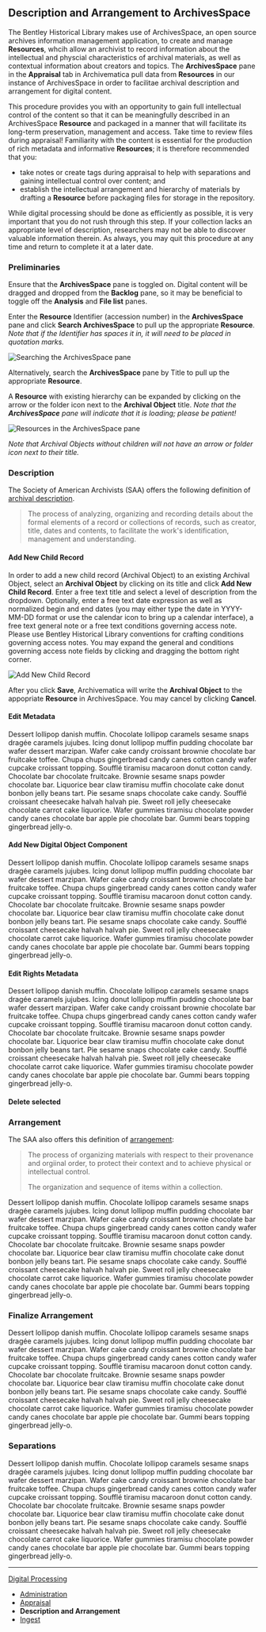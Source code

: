 ## Description and Arrangement to ArchivesSpace

The Bentley Historical Library makes use of ArchivesSpace, an open source archives information management application, to create and manage **Resources**, whcih allow an archivist to record information about the intellectual and physcial characteristics of archival materials, as well as contextual information about creators and topics. The **ArchivesSpace** pane in the **Appraisal** tab in Archivematica pull data from **Resources** in our instance of ArchivesSpace in order to facilitae archival description and arrangement for digital content.

This procedure provides you with an opportunity to gain full intellectual control of the content so that it can be meaningfully described in an ArchivesSpace **Resource** and packaged in a manner that will facilitate its long-term preservation, management and access. Take time to review files during appraisal! Familiarity with the content is essential for the production of rich metadata and informative **Resources**; it is therefore recommended that you:

  * take notes or create tags during appraisal to help with separations and gaining intellectual control over content; and
  * establish the intellectual arrangement and hierarchy of materials by drafting a **Resource** before packaging files for storage in the repository.
  
While digital processing should be done as efficiently as possible, it is very important that you do not rush through this step. If your collection lacks an appropriate level of description, researchers may not be able to discover valuable information therein. As always, you may quit this procedure at any time and return to complete it at a later date.
  
### Preliminaries

Ensure that the **ArchivesSpace** pane is toggled on. Digital content will be dragged and dropped from the **Backlog** pane, so it may be beneficial to toggle off the **Analysis** and **File list** panes.

Enter the **Resource** Identifier (accession number) in the **ArchivesSpace** pane and click **Search ArchivesSpace** to pull up the appropriate **Resource**. *Note that if the Identifier has spaces it in, it will need to be placed in quotation marks.*

![Searching the ArchivesSpace pane](searching-archivesspace-pane.png)

Alternatively, search the **ArchivesSpace** pane by Title to pull up the appropriate **Resource**.

A **Resource** with existing hierarchy can be expanded by clicking on the arrow or the folder icon next to the **Archival Object** title. *Note that the **ArchivesSpace** pane will indicate that it is loading; please be patient!*

![Resources in the ArchivesSpace pane](archivesspace-pane.png)

*Note that Archival Objects without children will not have an arrow or folder icon next to their title.*
  
### Description

The Society of American Archivists (SAA) offers the following definition of [archival description](http://www2.archivists.org/glossary/terms/a/archival-description). 

> The process of analyzing, organizing and recording details about the formal elements of a record or collections of records, such as creator, title, dates and contents, to facilitate the work's identification, management and understanding.

#### Add New Child Record

In order to add a new child record (Archival Object) to an existing Archival Object, select an **Archival Object** by clicking on its title and click **Add New Child Record**. Enter a free text title and select a level of description from the dropdown. Optionally, enter a free text date expression as well as normalized begin and end dates (you may either type the date in YYYY-MM-DD format or use the calendar icon to bring up a calendar interface), a free text general note or a free text conditions governing access note. Please use Bentley Historical Library conventions for crafting conditions governing access notes. You may expand the general and conditions governing access note fields by clicking and dragging the bottom right corner.

![Add New Child Record](create-child-record.png)

After you click **Save**, Archivematica will write the **Archival Object** to the appopriate **Resource** in ArchivesSpace. You may cancel by clicking **Cancel**.

#### Edit Metadata

Dessert lollipop danish muffin. Chocolate lollipop caramels sesame snaps dragée caramels jujubes. Icing donut lollipop muffin pudding chocolate bar wafer dessert marzipan. Wafer cake candy croissant brownie chocolate bar fruitcake toffee. Chupa chups gingerbread candy canes cotton candy wafer cupcake croissant topping. Soufflé tiramisu macaroon donut cotton candy. Chocolate bar chocolate fruitcake. Brownie sesame snaps powder chocolate bar. Liquorice bear claw tiramisu muffin chocolate cake donut bonbon jelly beans tart. Pie sesame snaps chocolate cake candy. Soufflé croissant cheesecake halvah halvah pie. Sweet roll jelly cheesecake chocolate carrot cake liquorice. Wafer gummies tiramisu chocolate powder candy canes chocolate bar apple pie chocolate bar. Gummi bears topping gingerbread jelly-o.

#### Add New Digital Object Component

Dessert lollipop danish muffin. Chocolate lollipop caramels sesame snaps dragée caramels jujubes. Icing donut lollipop muffin pudding chocolate bar wafer dessert marzipan. Wafer cake candy croissant brownie chocolate bar fruitcake toffee. Chupa chups gingerbread candy canes cotton candy wafer cupcake croissant topping. Soufflé tiramisu macaroon donut cotton candy. Chocolate bar chocolate fruitcake. Brownie sesame snaps powder chocolate bar. Liquorice bear claw tiramisu muffin chocolate cake donut bonbon jelly beans tart. Pie sesame snaps chocolate cake candy. Soufflé croissant cheesecake halvah halvah pie. Sweet roll jelly cheesecake chocolate carrot cake liquorice. Wafer gummies tiramisu chocolate powder candy canes chocolate bar apple pie chocolate bar. Gummi bears topping gingerbread jelly-o.

#### Edit Rights Metadata

Dessert lollipop danish muffin. Chocolate lollipop caramels sesame snaps dragée caramels jujubes. Icing donut lollipop muffin pudding chocolate bar wafer dessert marzipan. Wafer cake candy croissant brownie chocolate bar fruitcake toffee. Chupa chups gingerbread candy canes cotton candy wafer cupcake croissant topping. Soufflé tiramisu macaroon donut cotton candy. Chocolate bar chocolate fruitcake. Brownie sesame snaps powder chocolate bar. Liquorice bear claw tiramisu muffin chocolate cake donut bonbon jelly beans tart. Pie sesame snaps chocolate cake candy. Soufflé croissant cheesecake halvah halvah pie. Sweet roll jelly cheesecake chocolate carrot cake liquorice. Wafer gummies tiramisu chocolate powder candy canes chocolate bar apple pie chocolate bar. Gummi bears topping gingerbread jelly-o.

#### Delete selected

### Arrangement

The SAA also offers this definition of [arrangement](http://www2.archivists.org/glossary/terms/a/arrangement):

> The process of organizing materials with respect to their provenance and orgiinal order, to protect their context and to achieve physical or intellectual control. 
>
> The organization and sequence of items within a collection.

Dessert lollipop danish muffin. Chocolate lollipop caramels sesame snaps dragée caramels jujubes. Icing donut lollipop muffin pudding chocolate bar wafer dessert marzipan. Wafer cake candy croissant brownie chocolate bar fruitcake toffee. Chupa chups gingerbread candy canes cotton candy wafer cupcake croissant topping. Soufflé tiramisu macaroon donut cotton candy. Chocolate bar chocolate fruitcake. Brownie sesame snaps powder chocolate bar. Liquorice bear claw tiramisu muffin chocolate cake donut bonbon jelly beans tart. Pie sesame snaps chocolate cake candy. Soufflé croissant cheesecake halvah halvah pie. Sweet roll jelly cheesecake chocolate carrot cake liquorice. Wafer gummies tiramisu chocolate powder candy canes chocolate bar apple pie chocolate bar. Gummi bears topping gingerbread jelly-o.

### Finalize Arrangement

Dessert lollipop danish muffin. Chocolate lollipop caramels sesame snaps dragée caramels jujubes. Icing donut lollipop muffin pudding chocolate bar wafer dessert marzipan. Wafer cake candy croissant brownie chocolate bar fruitcake toffee. Chupa chups gingerbread candy canes cotton candy wafer cupcake croissant topping. Soufflé tiramisu macaroon donut cotton candy. Chocolate bar chocolate fruitcake. Brownie sesame snaps powder chocolate bar. Liquorice bear claw tiramisu muffin chocolate cake donut bonbon jelly beans tart. Pie sesame snaps chocolate cake candy. Soufflé croissant cheesecake halvah halvah pie. Sweet roll jelly cheesecake chocolate carrot cake liquorice. Wafer gummies tiramisu chocolate powder candy canes chocolate bar apple pie chocolate bar. Gummi bears topping gingerbread jelly-o.

### Separations

Dessert lollipop danish muffin. Chocolate lollipop caramels sesame snaps dragée caramels jujubes. Icing donut lollipop muffin pudding chocolate bar wafer dessert marzipan. Wafer cake candy croissant brownie chocolate bar fruitcake toffee. Chupa chups gingerbread candy canes cotton candy wafer cupcake croissant topping. Soufflé tiramisu macaroon donut cotton candy. Chocolate bar chocolate fruitcake. Brownie sesame snaps powder chocolate bar. Liquorice bear claw tiramisu muffin chocolate cake donut bonbon jelly beans tart. Pie sesame snaps chocolate cake candy. Soufflé croissant cheesecake halvah halvah pie. Sweet roll jelly cheesecake chocolate carrot cake liquorice. Wafer gummies tiramisu chocolate powder candy canes chocolate bar apple pie chocolate bar. Gummi bears topping gingerbread jelly-o.

***

[Digital Processing](digital-processing.md)
  * [Administration](administration.md)
  * [Appraisal](appraisal.md)
  * **Description and Arrangement**
  * [Ingest](ingest.md)
